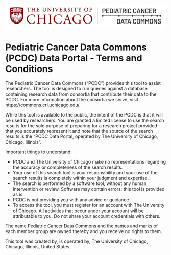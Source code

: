 ![Logo](img/PcdcLogo.png)
# Pediatric Cancer Data Commons (PCDC) Data Portal - Terms and Conditions

The Pediatric Cancer Data Commons (“PCDC”) provides this tool to assist researchers. The tool is designed to run queries against a database containing research data from consortia that contribute their data to the PCDC. For more information about the consortia we serve, visit <https://commons.cri.uchicago.edu/>.

While this tool is available to the public, the intent of the PCDC is that it will be used by researchers. You are granted a limited license to use the search results for the sole purpose of preparing for a research project provided that you accurately represent it and note that the source of the search results is the “PCDC Data Portal, operated by The University of Chicago, Chicago, Illinois”.

Important things to understand:

- PCDC and The University of Chicago make no representations regarding the accuracy or completeness of the search results.
- Your use of this search tool is your responsibility and your use of the search results is completely within your judgment and expertise.
- The search is performed by a software tool, without any human intervention or review. Software may contain errors; this tool is provided as is.
- PCDC is not providing you with any advice or guidance.
- To access the tool, you must register for an account with The University of Chicago. All activities that occur under your account will be attributable to you. Do not share your account credentials with others.

The name Pediatric Cancer Data Commons and the names and marks of each member group are owned thereby and you receive no rights to them.

This tool was created by, is operated by, The University of Chicago, Chicago, Illinois, United States.